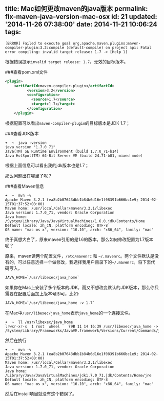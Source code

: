 title: Mac如何更改maven的java版本
permalink: fix-maven-java-version-mac-osx
id: 21
updated: '2014-11-26 07:38:00'
date: 2014-11-21 10:06:24
tags:
---

```shell
[ERROR] Failed to execute goal org.apache.maven.plugins:maven-compiler-plugin:3.2:compile (default-compile) on project api: Fatal error compiling: invalid target release: 1.7 -> [Help 1]
```

根据错误提示`invalid target release: 1.7`，无效的目标版本。

###查看pom.xml文件
```xml
<plugin>
	<artifactId>maven-compiler-plugin</artifactId>
          <version>3.2</version>
          <configuration>
            <source>1.7</source>
            <target>1.7</target>
          </configuration>
	</plugin>
```

根据配置可以看出`maven-compiler-plugin`的目标版本是JDK 1.7；

###查看JDK版本
```shell
➜  ~  java -version
java version "1.7.0_71"
Java(TM) SE Runtime Environment (build 1.7.0_71-b14)
Java HotSpot(TM) 64-Bit Server VM (build 24.71-b01, mixed mode)
```
根据上面信息可以看出我的jdk版本也是1.7；

那么问题出在哪里了呢？

###查看Maven信息

```shell
➜  ~  mvn -v
Apache Maven 3.2.1 (ea8b2b07643dbb1b84b6d16e1f08391b666bc1e9; 2014-02-15T01:37:52+08:00)
Maven home: /usr/local/Cellar/maven/3.2.1/libexec
Java version: 1.7.0_71, vendor: Oracle Corporation
Java home: /System/Library/Java/JavaVirtualMachines/1.6.0.jdk/Contents/Home
Default locale: zh_CN, platform encoding: UTF-8
OS name: "mac os x", version: "10.10", arch: "x86_64", family: "mac"
```

终于真想大白了，原来maven引用的是1.6的版本，那么如何修改配置为1.7版本呢？

原来，maven读两个配置文件，`/etc/mavenrc` 和 `~/.mavenrc`。两个文件默认是没有的，可以任意选择一个做修改，我选择我用户目录下的`~/.mavenrc`，将下面代码写入。

```xml
JAVA_HOME=`/usr/libexec/java_home`
```
> 
如果你在Mac上安装了多个版本的JDK，而又不想改变默认的JDK版本，那么你只需要在配置后面加上版本号即可，比如:
```xml
JAVA_HOME=`/usr/libexec/java_home -v 1.7`
```

在Mac中`/usr/libexec/java_home`表示`java_home`的一个连接文件。

```shell
➜  ~  ll /usr/libexec/java_home
lrwxr-xr-x  1 root  wheel    79B 11 14 16:39 /usr/libexec/java_home -> /System/Library/Frameworks/JavaVM.framework/Versions/Current/Commands/java_home
```

然后在执行

```shell
➜  ~  mvn -v
Apache Maven 3.2.1 (ea8b2b07643dbb1b84b6d16e1f08391b666bc1e9; 2014-02-15T01:37:52+08:00)
Maven home: /usr/local/Cellar/maven/3.2.1/libexec
Java version: 1.7.0_71, vendor: Oracle Corporation
Java home: /Library/Java/JavaVirtualMachines/jdk1.7.0_71.jdk/Contents/Home/jre
Default locale: zh_CN, platform encoding: UTF-8
OS name: "mac os x", version: "10.10", arch: "x86_64", family: "mac"
```

然后在install项目就没有这个错误了。

